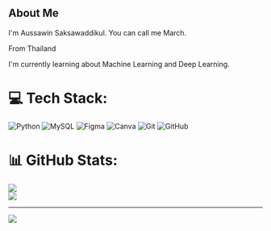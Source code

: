 
## About Me
I'm Aussawin Saksawaddikul. You can call me March.

From Thailand

I'm currently learning about Machine Learning and Deep Learning.

# 💻 Tech Stack:
![Python](https://img.shields.io/badge/python-3670A0?style=flat&logo=python&logoColor=ffdd54) ![MySQL](https://img.shields.io/badge/mysql-4479A1.svg?style=flat&logo=mysql&logoColor=white) ![Figma](https://img.shields.io/badge/figma-%23F24E1E.svg?style=flat&logo=figma&logoColor=white) ![Canva](https://img.shields.io/badge/Canva-%2300C4CC.svg?style=flat&logo=Canva&logoColor=white) ![Git](https://img.shields.io/badge/git-%23F05033.svg?style=flat&logo=git&logoColor=white) ![GitHub](https://img.shields.io/badge/github-%23121011.svg?style=flat&logo=github&logoColor=white)

# 📊 GitHub Stats:
![](https://github-readme-streak-stats.herokuapp.com/?user=A5hisa&theme=swift&hide_border=false)<br/>
![](https://github-readme-stats.vercel.app/api/top-langs/?username=A5hisa&theme=swift&hide_border=false&include_all_commits=true&count_private=true&layout=compact)

---
[![](https://visitcount.itsvg.in/api?id=A5hisa&icon=0&color=0)](https://visitcount.itsvg.in)

<!-- Proudly created with GPRM ( https://gprm.itsvg.in ) -->

